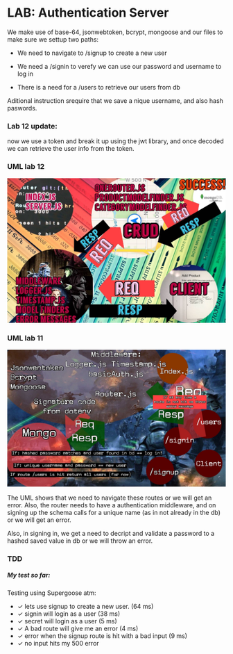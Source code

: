 # LAB: Authentication Server

We make use of base-64, jsonwebtoken, bcrypt, mongoose and our files to make sure we settup two paths: 

- We need to navigate to /signup to create a new user

- We need a /signin to verefy we can use our password and username to log in

- There is a need for a /users to retrieve our users from db

Aditional instruction srequire that we save a nique username, and also hash paswords.


### Lab 12 update: 

now we use a token and break it up using the jwt library, and once decoded we can retrieve the user info from the token.

### UML lab 12


![UML](https://github.com/401Repo/expressRouter/blob/main/UML.jpg?raw=true)


### UML lab 11


![UML](https://github.com/401Repo/authentication/blob/main/Image%20from%20iOS%20(1).jpg)

The UML shows that we need to navigate these routes or we will get an error. Also, the router needs to have a authentication middleware, and on signing up the schema calls for a unique name (as in not already in the db) or we will get an error.

Also, in signing in, we get a need to decript and validate a password to a hashed saved value in db or we will throw an error.




### TDD

#####  My test so far:
  
  Testing using Supergoose atm:
  
 -   ✓ lets use signup to create a new user. (64 ms)
 -   ✓ signin will login as a user (38 ms)
 -   ✓ secret will login as a user (5 ms)
 -   ✓ A bad route will give me an error (4 ms)
 -   ✓ error when the signup route is hit with a bad input (9 ms)
 -   ✓ no input hits my 500 error


